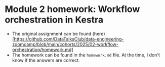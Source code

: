 # Module 2 homework: Workflow orchestration in Kestra

- The original assignment can be found (here)[https://github.com/DataTalksClub/data-engineering-zoomcamp/blob/main/cohorts/2025/02-workflow-orchestration/homework.md]
- The homework can be found in the `homework.md` file. At the time, I don't know if the answers are correct.
